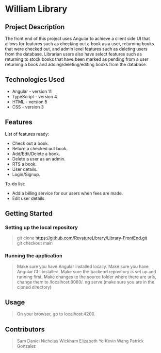 # William Library

## Project Description

The front end of this project uses Angular to achieve a client side UI that allows for features such as checking out a book as a user, returning books that were checked out, and admin level features such as deleting users from the database. Librarian users also have select features such as returning to stock books that have been marked as pending from a user returning a book and adding/deleting/editing books from the database.

## Technologies Used

* Angular - version 11
* TypeScript - version 4
* HTML - version 5
* CSS - version 3

## Features

List of features ready:
* Check out a book.
* Return a checked out book.
* Add/Edit/Delete a book.
* Delete a user as an admin.
* RTS a book.
* User details.
* Login/Signup.

To-do list:
* Add a billing service for our users when fees are made.
* Edit user details.

## Getting Started
   
### Setting up the local repository

> git clone https://github.com/RevatureLibrary/Library-FrontEnd.git  
> git checkout main

### Running the application

> Make sure you have Angular installed locally.
> Make sure you have Angular CLI installed.
> Make sure the backend repository is set up and running first.
> Make changes to the source folder where there are urls, change them to /localhost:8080/.
> ng serve (make sure you are in the cloned directory)

## Usage

> On your browser, go to localhost:4200.

## Contributors

> Sam Daniel
> Nicholas Wickham
> Elizabeth Ye
> Kevin Wang
> Patrick Gonzalez
